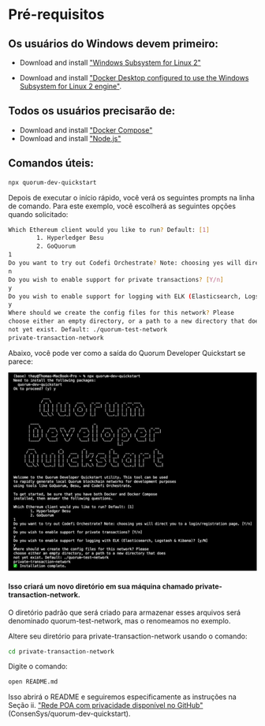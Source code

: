 # Pré-requisitos

## Os usuários do Windows devem primeiro:

- Download and install ["Windows Subsystem for Linux 2"](https://consensys.net/blog/developers/ethereum-developers-guide-to-setting-up-windows-subsystem-for-linux/)
  
- Download and install  ["Docker Desktop configured to use the Windows Subsystem for Linux 2 engine"](https://docs.docker.com/docker-for-windows/wsl/).


## Todos os usuários precisarão de:

- Download and install  ["Docker Compose"](https://docs.docker.com/compose/install/)
- Download and install ["Node.js"](https://nodejs.org/en/download/)

## Comandos úteis:

```bash
npx quorum-dev-quickstart
```

Depois de executar o início rápido, você verá os seguintes prompts na linha de comando. Para este exemplo, você escolherá as seguintes opções quando solicitado:

```bash
Which Ethereum client would you like to run? Default: [1]
        1. Hyperledger Besu
        2. GoQuorum
1
Do you want to try out Codefi Orchestrate? Note: choosing yes will direct you to a login/registration page. [Y/n]
n
Do you wish to enable support for private transactions? [Y/n]
y
Do you wish to enable support for logging with ELK (Elasticsearch, Logstash & Kibana)? [y/N]
y
Where should we create the config files for this network? Please
choose either an empty directory, or a path to a new directory that does
not yet exist. Default: ./quorum-test-network
private-transaction-network
```

Abaixo, você pode ver como a saída do Quorum Developer Quickstart se parece:

![Quorum](./quorum.png)


#### Isso criará um novo diretório em sua máquina chamado private-transaction-network. 

O diretório padrão que será criado para armazenar esses arquivos será denominado quorum-test-network, mas o renomeamos no exemplo.


Altere seu diretório para private-transaction-network usando o comando:

```bash
cd private-transaction-network
```

Digite o comando:

```bash
open README.md
```

Isso abrirá o README e seguiremos especificamente as instruções na Seção ii. ["Rede POA com privacidade  disponível no GitHub"](https://github.com/ConsenSys/quorum-dev-quickstart/blob/master/files/besu/README.md#poa-network-privacy) (ConsenSys/quorum-dev-quickstart).

